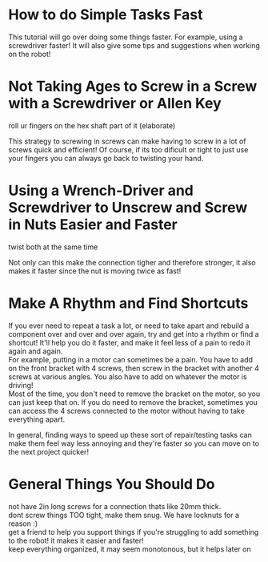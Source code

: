 # How to do Simple Tasks Fast
This tutorial will go over doing some things faster. For example, using a screwdriver faster! It will also give some tips and suggestions when working on the robot!

# Not Taking Ages to Screw in a Screw with a Screwdriver or Allen Key
roll ur fingers on the hex shaft part of it (elaborate)

This strategy to screwing in screws can make having to screw in a lot of screws quick and efficient! Of course, if its too dificult or tight to just use your fingers you can always go back to twisting your hand.

# Using a Wrench-Driver and Screwdriver to Unscrew and Screw in Nuts Easier and Faster
twist both at the same time

Not only can this make the connection tigher and therefore stronger, it also makes it faster since the nut is moving twice as fast! 

# Make A Rhythm and Find Shortcuts
If you ever need to repeat a task a lot, or need to take apart and rebuild a component over and over and over again, try and get into a rhythm or find a shortcut! It'll help you do it faster, and make it feel less of a pain to redo it again and again.\
For example, putting in a motor can sometimes be a pain. You have to add on the front bracket with 4 screws, then screw in the bracket with another 4 screws at various angles. You also have to add on whatever the motor is driving!\
Most of the time, you don't need to remove the bracket on the motor, so you can just keep that on. If you do need to remove the bracket, sometimes you can access the 4 screws connected to the motor without having to take everything apart.

In general, finding ways to speed up these sort of repair/testing tasks can make them feel way less annoying and they're faster so you can move on to the next project quicker!

# General Things You Should Do
not have 2in long screws for a connection thats like 20mm thick. \
dont screw things TOO tight, make them snug. We have locknuts for a reason :)\
get a friend to help you support things if you're struggling to add something to the robot! it makes it easier and faster!\
keep everything organized, it may seem monotonous, but it helps later on
